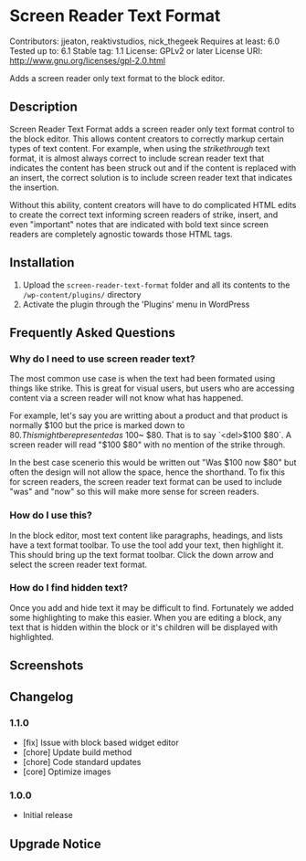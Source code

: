 # Screen Reader Text Format

Contributors: jjeaton, reaktivstudios, nick_thegeek
Requires at least: 6.0
Tested up to: 6.1
Stable tag: 1.1
License: GPLv2 or later
License URI: http://www.gnu.org/licenses/gpl-2.0.html

Adds a screen reader only text format to the block editor.

## Description

Screen Reader Text Format adds a screen reader only text format control to the block editor. This allows content creators to correctly markup certain types of text content. For example, when using the _strikethrough_ text format, it is almost always correct to include screan reader text that indicates the content has been struck out and if the content is replaced with an insert, the correct solution is to include screen reader text that indicates the insertion.

Without this ability, content creators will have to do complicated HTML edits to create the correct text informing screen readers of strike, insert, and even "important" notes that are indicated with bold text since screen readers are completely agnostic towards those HTML tags.

## Installation

1. Upload the `screen-reader-text-format` folder and all its contents to the `/wp-content/plugins/` directory
1. Activate the plugin through the 'Plugins' menu in WordPress

## Frequently Asked Questions

### Why do I need to use screen reader text?

The most common use case is when the text had been formated using things like strike. This is great for visual users, but users who are accessing content via a screen reader will not know what has happened.

For example, let's say you are writting about a product and that product is normally $100 but the price is marked down to $80. This might be represented as ~$100~ $80. That is to say `<del>$100</del> $80`. A screen reader will read "$100 $80" with no mention of the strike through.

In the best case scenerio this would be written out "Was $100 now $80" but often the design will not allow the space, hence the shorthand. To fix this for screen readers, the screen reader text format can be used to include "was" and "now" so this will make more sense for screen readers.

### How do I use this?

In the block editor, most text content like paragraphs, headings, and lists have a text format toolbar. To use the tool add your text, then highlight it. This should bring up the text format toolbar. Click the down arrow and select the screen reader text format.

### How do I find hidden text?

Once you add and hide text it may be difficult to find. Fortunately we added some highlighting to make this easier. When you are editing a block, any text that is hidden within the block or it's children will be displayed with highlighted.

## Screenshots

## Changelog

### 1.1.0

- [fix] Issue with block based widget editor
- [chore] Update build method
- [chore] Code standard updates
- [core] Optimize images

### 1.0.0

- Initial release

## Upgrade Notice
